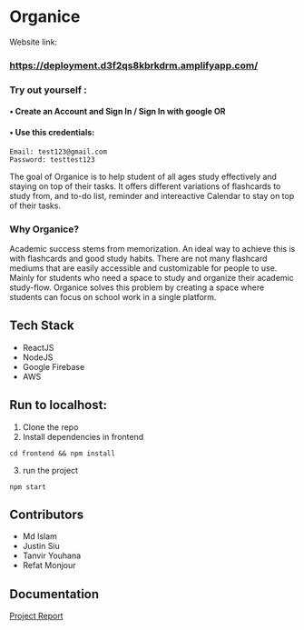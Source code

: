 # Organice

Website link:
### https://deployment.d3f2qs8kbrkdrm.amplifyapp.com/

### Try out yourself :

#### • Create an Account and Sign In / Sign In with google OR
#### • Use this credentials:
```
Email: test123@gmail.com
Password: testtest123
```
The goal of Organice is to help student of all ages study effectively and staying on top of their tasks. It offers different variations of flashcards to study from, and to-do list, reminder and intereactive Calendar to stay on top of their tasks. 

### Why Organice?

Academic success stems from memorization. An ideal way to achieve this is with flashcards and good study habits. There are not many flashcard mediums that are easily accessible and customizable for people to use. Mainly for students who need a space to study and organize their academic study-flow. Organice solves this problem by creating a space where students can focus on school work in a single platform. 


## Tech Stack
- ReactJS
- NodeJS
- Google Firebase
- AWS

## Run to localhost:
1) Clone the repo
2) Install dependencies in frontend
  ```
  cd frontend && npm install
  ```
3) run the project
  ```
  npm start
  ```
## Contributors
- Md Islam
- Justin Siu
- Tanvir Youhana
- Refat Monjour

## Documentation
[Project Report](https://github.com/Tanvir-Youhana/Organice/blob/main/Organice_documentation.pdf)

